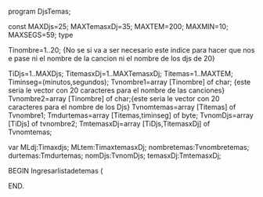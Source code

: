 program DjsTemas;

const
MAXDjs=25;
MAXTemasxDj=35;
MAXTEM=200;
MAXMIN=10;
MAXSEGS=59;
type

Tinombre=1..20;
{No se si va a ser necesario este indice para hacer que nos e pase ni el 
nombre de la cancion ni el nombre de los djs de 20}

TiDjs=1..MAXDjs;
TitemasxDj=1..MAXTemasxDj;
Titemas=1..MAXTEM;
Timinseg=(minutos,segundos);
Tvnombre1=array [Tinombre] of char; {este seria le vector con 20 caracteres 
para el nombre de las canciones}
Tvnombre2=array [Tinombre] of char;{este seria le vector con 20 caracteres 
para el nombre de los Djs}
Tvnomtemas=array [Titemas] of Tvnombre1;
Tmdurtemas=array [Titemas,timinseg] of byte;
TvnomDjs=array [TiDjs] of tvnombre2;
TmtemasxDj=array [TiDjs,TitemasxDj] of Tvnomtemas;



var 
MLdj:Timaxdjs;
MLtem:TimaxtemasxDj;
nombretemas:Tvnombretemas;
durtemas:Tmdurtemas;
nomDjs:TvnomDjs;
temasxDj:TmtemasxDj;


BEGIN
Ingresarlistadetemas (	
	
END.
